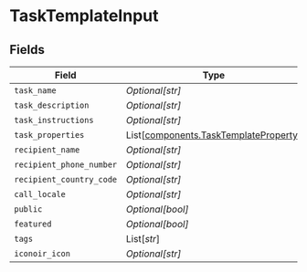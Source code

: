 # TaskTemplateInput


## Fields

| Field                                                                                    | Type                                                                                     | Required                                                                                 | Description                                                                              |
| ---------------------------------------------------------------------------------------- | ---------------------------------------------------------------------------------------- | ---------------------------------------------------------------------------------------- | ---------------------------------------------------------------------------------------- |
| `task_name`                                                                              | *Optional[str]*                                                                          | :heavy_minus_sign:                                                                       | N/A                                                                                      |
| `task_description`                                                                       | *Optional[str]*                                                                          | :heavy_minus_sign:                                                                       | N/A                                                                                      |
| `task_instructions`                                                                      | *Optional[str]*                                                                          | :heavy_minus_sign:                                                                       | N/A                                                                                      |
| `task_properties`                                                                        | List[[components.TaskTemplateProperty](../../models/components/tasktemplateproperty.md)] | :heavy_minus_sign:                                                                       | N/A                                                                                      |
| `recipient_name`                                                                         | *Optional[str]*                                                                          | :heavy_minus_sign:                                                                       | N/A                                                                                      |
| `recipient_phone_number`                                                                 | *Optional[str]*                                                                          | :heavy_minus_sign:                                                                       | N/A                                                                                      |
| `recipient_country_code`                                                                 | *Optional[str]*                                                                          | :heavy_minus_sign:                                                                       | N/A                                                                                      |
| `call_locale`                                                                            | *Optional[str]*                                                                          | :heavy_minus_sign:                                                                       | N/A                                                                                      |
| `public`                                                                                 | *Optional[bool]*                                                                         | :heavy_minus_sign:                                                                       | N/A                                                                                      |
| `featured`                                                                               | *Optional[bool]*                                                                         | :heavy_minus_sign:                                                                       | N/A                                                                                      |
| `tags`                                                                                   | List[*str*]                                                                              | :heavy_minus_sign:                                                                       | N/A                                                                                      |
| `iconoir_icon`                                                                           | *Optional[str]*                                                                          | :heavy_minus_sign:                                                                       | N/A                                                                                      |